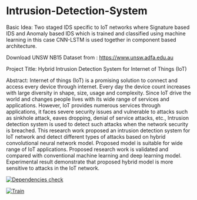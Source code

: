 # Intrusion-Detection-System

Basic Idea:
Two staged IDS specific to IoT networks where Signature based IDS and Anomaly based IDS which is trained and classified using machine learning in this case CNN-LSTM is used together in component based architecture.

Download UNSW NB15 Dataset from : https://www.unsw.adfa.edu.au

Project Title:
Hybrid Intrusion Detection System for Internet of Things (IoT)

Abstract:
Internet of things (IoT) is a promising solution to connect and access every device through internet. Every day the device count increases with large diversity in shape, size, usage and complexity. Since IoT drive the world and changes people lives with its wide range of services and applications. However, IoT provides numerous services through applications, it faces severe security issues and vulnerable to attacks such as sinkhole attack, eaves dropping, denial of service attacks, etc., Intrusion detection system is used to detect such attacks when the network security is breached. This research work proposed an intrusion detection system for IoT network and detect different types of attacks based on hybrid convolutional neural network model. Proposed model is suitable for wide range of IoT applications. Proposed research work is validated and compared with conventional machine learning and deep learning model. Experimental result demonstrate that proposed hybrid model is more sensitive to attacks in the IoT network.

[![Dependencies check](https://github.com/lekiet1214/IoT-Intrusion-Detection-System/actions/workflows/Dependencies.yml/badge.svg)](https://github.com/lekiet1214/IoT-Intrusion-Detection-System/actions/workflows/Dependencies.yml)

[![Train](https://github.com/lekiet1214/IoT-Intrusion-Detection-System/actions/workflows/Train.yaml/badge.svg)](https://github.com/lekiet1214/IoT-Intrusion-Detection-System/actions/workflows/Train.yaml)